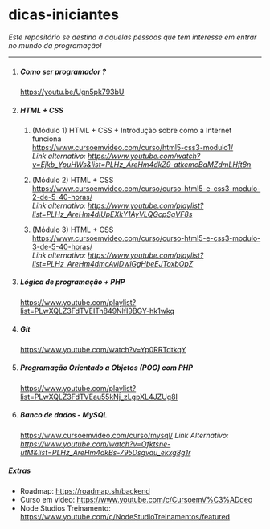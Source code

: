 # dicas-iniciantes
_Este repositório se destina a aquelas pessoas que tem interesse em entrar no mundo da programação!_
_______________________
1. ##### Como ser programador ? 
    https://youtu.be/Ugn5pk793bU 

2. #####  HTML + CSS 
    1. (Módulo 1) HTML + CSS + Introdução sobre como a Internet funciona \
    https://www.cursoemvideo.com/curso/html5-css3-modulo1/ \
    _Link alternativo: https://www.youtube.com/watch?v=Ejkb_YpuHWs&list=PLHz_AreHm4dkZ9-atkcmcBaMZdmLHft8n_

    2. (Módulo 2) HTML + CSS \
    https://www.cursoemvideo.com/curso/curso-html5-e-css3-modulo-2-de-5-40-horas/ \
    _Link alternativo: https://www.youtube.com/playlist?list=PLHz_AreHm4dlUpEXkY1AyVLQGcpSgVF8s_

    3. (Módulo 3) HTML + CSS \
    https://www.cursoemvideo.com/curso/curso-html5-e-css3-modulo-3-de-5-40-horas/ \
    _Link alternativo: https://www.youtube.com/playlist?list=PLHz_AreHm4dmcAviDwiGgHbeEJToxbOpZ_

3. ##### Lógica de programação + PHP 
    https://www.youtube.com/playlist?list=PLwXQLZ3FdTVEITn849NlfI9BGY-hk1wkq

4. ##### Git 
    https://www.youtube.com/watch?v=Yp0RRTdtkqY

5. ##### Programação Orientado a Objetos (POO) com PHP 
    https://www.youtube.com/playlist?list=PLwXQLZ3FdTVEau55kNj_zLgpXL4JZUg8I
   
6. ##### Banco de dados - MySQL
    https://www.cursoemvideo.com/curso/mysql/
    _Link Alternativo: https://www.youtube.com/watch?v=Ofktsne-utM&list=PLHz_AreHm4dkBs-795Dsgvau_ekxg8g1r_

##### Extras
* Roadmap: https://roadmap.sh/backend
* Curso em video: https://www.youtube.com/c/CursoemV%C3%ADdeo
* Node Studios Treinamento: https://www.youtube.com/c/NodeStudioTreinamentos/featured

